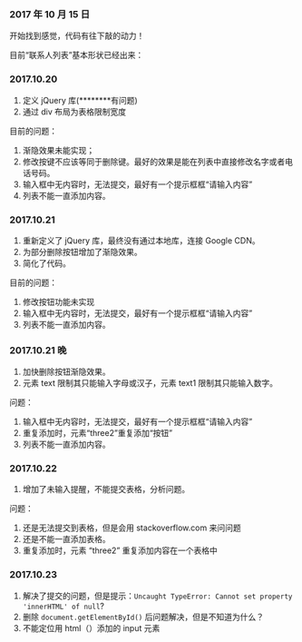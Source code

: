 ### 2017 年 10 月 15 日

开始找到感觉，代码有往下敲的动力！

目前“联系人列表”基本形状已经出来：

### 2017.10.20

1. 定义 jQuery 库(********有问题)
2. 通过 div 布局为表格限制宽度

目前的问题：
1. 渐隐效果未能实现；
2. 修改按键不应该等同于删除键。最好的效果是能在列表中直接修改名字或者电话号码。
3. 输入框中无内容时，无法提交，最好有一个提示框框“请输入内容”
4. 列表不能一直添加内容。

### 2017.10.21

1. 重新定义了 jQuery 库，最终没有通过本地库，连接 Google CDN。
2. 为部分删除按钮增加了渐隐效果。
3. 简化了代码。


目前的问题：
1. 修改按钮功能未实现
2. 输入框中无内容时，无法提交，最好有一个提示框框“请输入内容”
3. 列表不能一直添加内容。

### 2017.10.21 晚

1. 加快删除按钮渐隐效果。
2. 元素 text 限制其只能输入字母或汉子，元素 text1 限制其只能输入数字。

问题：
1. 输入框中无内容时，无法提交，最好有一个提示框框“请输入内容”
2. 重复添加时，元素“three2”重复添加“按钮”
3. 列表不能一直添加内容。

### 2017.10.22

1. 增加了未输入提醒，不能提交表格，分析问题。

问题：
1. 还是无法提交到表格，但是会用 stackoverflow.com 来问问题
2. 还是不能一直添加表格。
3. 重复添加时，元素 “three2” 重复添加内容在一个表格中

### 2017.10.23
1. 解决了提交的问题，但是提示：`Uncaught TypeError: Cannot set property 'innerHTML' of null`?
2. 删除 `document.getElementById()` 后问题解决，但是不知道为什么？
3. 不能定位用 html（）添加的 input 元素
